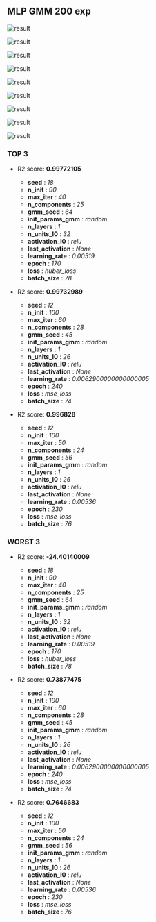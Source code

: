 ## MLP GMM 200 exp

![result](img/200_exp_importance_r2.png)

![result](img/200_exp_n_units_l0_r2.png)

![result](img/200_exp_epoch_r2.png)

![result](img/200_exp_n_layers_r2.png)

![result](img/200_exp_learning_rate_r2.png)

![result](img/200_exp_activation_l0_r2.png)

![result](img/200_exp_last_activation_r2.png)

![result](img/200_exp_batch_size_r2.png)

![result](img/200_exp_n_components_r2.png)
### TOP 3
- R2 score: **0.99772105**
	 - **seed** : *18*
	 - **n_init** : *90*
	 - **max_iter** : *40*
	 - **n_components** : *25*
	 - **gmm_seed** : *64*
	 - **init_params_gmm** : *random*
	 - **n_layers** : *1*
	 - **n_units_l0** : *32*
	 - **activation_l0** : *relu*
	 - **last_activation** : *None*
	 - **learning_rate** : *0.00519*
	 - **epoch** : *170*
	 - **loss** : *huber_loss*
	 - **batch_size** : *78*

- R2 score: **0.99732989**
	 - **seed** : *12*
	 - **n_init** : *100*
	 - **max_iter** : *60*
	 - **n_components** : *28*
	 - **gmm_seed** : *45*
	 - **init_params_gmm** : *random*
	 - **n_layers** : *1*
	 - **n_units_l0** : *26*
	 - **activation_l0** : *relu*
	 - **last_activation** : *None*
	 - **learning_rate** : *0.0062900000000000005*
	 - **epoch** : *240*
	 - **loss** : *mse_loss*
	 - **batch_size** : *74*

- R2 score: **0.996828**
	 - **seed** : *12*
	 - **n_init** : *100*
	 - **max_iter** : *50*
	 - **n_components** : *24*
	 - **gmm_seed** : *56*
	 - **init_params_gmm** : *random*
	 - **n_layers** : *1*
	 - **n_units_l0** : *26*
	 - **activation_l0** : *relu*
	 - **last_activation** : *None*
	 - **learning_rate** : *0.00536*
	 - **epoch** : *230*
	 - **loss** : *mse_loss*
	 - **batch_size** : *76*


### WORST 3
- R2 score: **-24.40140009**
	 - **seed** : *18*
	 - **n_init** : *90*
	 - **max_iter** : *40*
	 - **n_components** : *25*
	 - **gmm_seed** : *64*
	 - **init_params_gmm** : *random*
	 - **n_layers** : *1*
	 - **n_units_l0** : *32*
	 - **activation_l0** : *relu*
	 - **last_activation** : *None*
	 - **learning_rate** : *0.00519*
	 - **epoch** : *170*
	 - **loss** : *huber_loss*
	 - **batch_size** : *78*

- R2 score: **0.73877475**
	 - **seed** : *12*
	 - **n_init** : *100*
	 - **max_iter** : *60*
	 - **n_components** : *28*
	 - **gmm_seed** : *45*
	 - **init_params_gmm** : *random*
	 - **n_layers** : *1*
	 - **n_units_l0** : *26*
	 - **activation_l0** : *relu*
	 - **last_activation** : *None*
	 - **learning_rate** : *0.0062900000000000005*
	 - **epoch** : *240*
	 - **loss** : *mse_loss*
	 - **batch_size** : *74*

- R2 score: **0.7646683**
	 - **seed** : *12*
	 - **n_init** : *100*
	 - **max_iter** : *50*
	 - **n_components** : *24*
	 - **gmm_seed** : *56*
	 - **init_params_gmm** : *random*
	 - **n_layers** : *1*
	 - **n_units_l0** : *26*
	 - **activation_l0** : *relu*
	 - **last_activation** : *None*
	 - **learning_rate** : *0.00536*
	 - **epoch** : *230*
	 - **loss** : *mse_loss*
	 - **batch_size** : *76*

